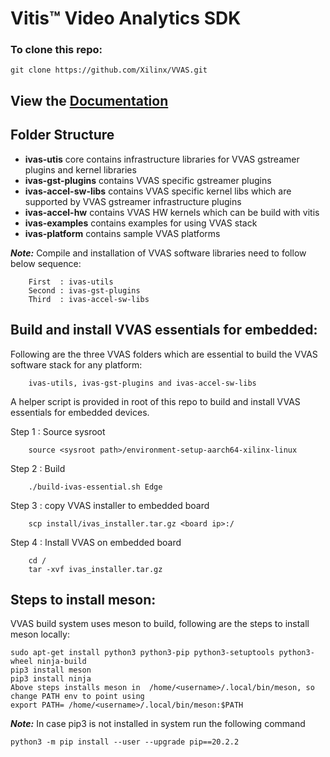 # Vitis™ Video Analytics SDK

### To clone this repo:

```
git clone https://github.com/Xilinx/VVAS.git
```

## View the [Documentation](https://curly-garbanzo-b80acb5e.pages.github.io/)

## Folder Structure

- **ivas-utis** core contains infrastructure libraries for VVAS gstreamer plugins and kernel libraries
- **ivas-gst-plugins** contains VVAS specific gstreamer plugins
- **ivas-accel-sw-libs** contains VVAS specific kernel libs which are supported by VVAS gstreamer infrastructure plugins
- **ivas-accel-hw** contains VVAS HW kernels which can be build with vitis
- **ivas-examples** contains examples for using VVAS stack
- **ivas-platform** contains sample VVAS platforms

***Note:*** Compile and installation of VVAS software libraries need to follow below sequence:
```
	First  : ivas-utils
	Second : ivas-gst-plugins
	Third  : ivas-accel-sw-libs
```

## Build and install VVAS essentials for embedded:
Following are the three VVAS folders which are essential to build the VVAS software stack for any platform:
```
	ivas-utils, ivas-gst-plugins and ivas-accel-sw-libs
```
A helper script is provided in root of this repo to build and install VVAS essentials for embedded devices.

Step 1 : Source sysroot
```
	source <sysroot path>/environment-setup-aarch64-xilinx-linux
```
Step 2 : Build
```
	./build-ivas-essential.sh Edge
```
Step 3 : copy VVAS installer to embedded board
```
	scp install/ivas_installer.tar.gz <board ip>:/
```
Step 4 : Install VVAS on embedded board
```
	cd /
	tar -xvf ivas_installer.tar.gz
```
## Steps to install meson:
VVAS build system uses meson to build, following are the steps to install meson locally:

```
sudo apt-get install python3 python3-pip python3-setuptools python3-wheel ninja-build
pip3 install meson 
pip3 install ninja
Above steps installs meson in  /home/<username>/.local/bin/meson, so change PATH env to point using
export PATH= /home/<username>/.local/bin/meson:$PATH
```
***Note:*** In case pip3 is not installed in system run the following command
```
python3 -m pip install --user --upgrade pip==20.2.2
```
